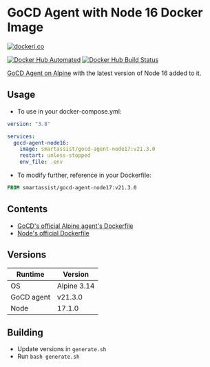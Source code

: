 # GoCD Agent with Node 16 Docker Image

[![dockeri.co](https://dockeri.co/image/smartassist/gocd-agent-node17)](https://hub.docker.com/r/smartassist/gocd-agent-node17)

[![Docker Hub Automated](https://img.shields.io/docker/cloud/automated/smartassist/gocd-agent-node17.svg?style=flat-square&logo=docker "GitHub issues")](https://hub.docker.com/r/smartassist/gocd-agent-node17)
[![Docker Hub Build Status](https://img.shields.io/docker/cloud/build/smartassist/gocd-agent-node17.svg?style=flat-square&logo=docker "GitHub stars")](https://hub.docker.com/r/smartassist/gocd-agent-node17)

[GoCD Agent on Alpine](https://hub.docker.com/r/gocd/gocd-agent-alpine-3.14) with the latest version of Node 16 added to
it.

## Usage

- To use in your docker-compose.yml:

```yaml
version: "3.8"

services:
  gocd-agent-node16:
    image: smartassist/gocd-agent-node17:v21.3.0
    restart: unless-stopped
    env_file: .env
```

- To modify further, reference in your Dockerfile:

```dockerfile
FROM smartassist/gocd-agent-node17:v21.3.0
```

## Contents

- [GoCD's official Alpine agent's Dockerfile](https://hub.docker.com/r/gocd/gocd-agent-alpine-3.14)
- [Node's official Dockerfile](https://github.com/nodejs/docker-node/raw/main/17/alpine3.14/Dockerfile)

## Versions

| Runtime    | Version |
|------------|---------|
| OS      | Alpine 3.14  |
| GoCD agent | v21.3.0 |
| Node       | 17.1.0  |

## Building

- Update versions in `generate.sh`
- Run `bash generate.sh`
